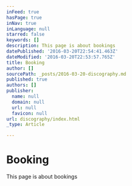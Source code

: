 ```yaml
---
inFeed: true
hasPage: true
inNav: true
inLanguage: null
starred: false
keywords: []
description: This page is about bookings
datePublished: '2016-03-20T22:54:41.463Z'
dateModified: '2016-03-20T22:53:57.765Z'
title: Booking
author: []
sourcePath: _posts/2016-03-20-discography.md
published: true
authors: []
publisher:
  name: null
  domain: null
  url: null
  favicon: null
url: discography/index.html
_type: Article

---
```

# Booking

This page is about bookings